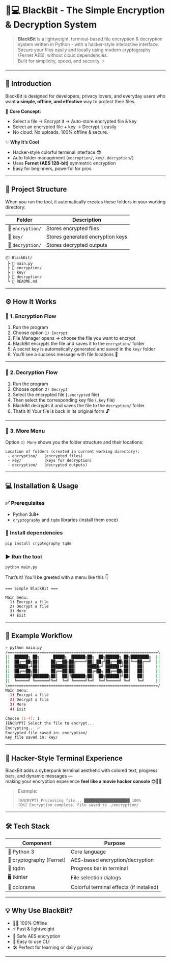 # 🧠💻 BlackBit - The Simple Encryption & Decryption System

> **BlackBit** is a lightweight, terminal-based file encryption & decryption system written in Python - with a hacker-style interactive interface.  
> Secure your files easily and locally using modern cryptography (Fernet AES), without cloud dependencies.  
> Built for simplicity, speed, and security. ⚡

---

## 🚀 Introduction

BlackBit is designed for developers, privacy lovers, and everyday users who want **a simple, offline, and effective** way to protect their files.

🔐 **Core Concept:**
- Select a file → Encrypt it → Auto-store encrypted file & key  
- Select an encrypted file + key → Decrypt it easily  
- No cloud. No uploads. 100% offline & secure.

✨ **Why It’s Cool**
- Hacker-style colorful terminal interface 😎  
- Auto folder management (`encryption/`, `key/`, `decryption/`)  
- Uses **Fernet (AES 128-bit)** symmetric encryption  
- Easy for beginners, powerful for pros    

---

## 🧩 Project Structure

When you run the tool, it automatically creates these folders in your working directory:

| Folder | Description |
|---------|--------------|
| 📁 `encryption/` | Stores encrypted files |
| 📁 `key/` | Stores generated encryption keys |
| 📁 `decryption/` | Stores decrypted outputs |

```
📦 BlackBit/
 ┣ 📜 main.py
 ┣ 📁 encryption/
 ┣ 📁 key/
 ┣ 📁 decryption/
 ┗ 📄 README.md
```

---

## ⚙️ How It Works

### 🔸 **1. Encryption Flow**
1. Run the program  
2. Choose option `1) Encrypt`  
3. File Manager opens → choose the file you want to encrypt  
4. BlackBit encrypts the file and saves it to the `encryption/` folder  
5. A secret key is automatically generated and saved in the `key/` folder  
6. You’ll see a success message with file locations 🎯  

---

### 🔹 **2. Decryption Flow**
1. Run the program  
2. Choose option `2) Decrypt`  
3. Select the encrypted file (`.encrypted` file)  
4. Then select the corresponding key file (`.key` file)  
5. BlackBit decrypts it and saves the file to the `decryption/` folder  
6. That’s it! Your file is back in its original form 🔓  

---

### 🧭 **3. More Menu**
Option `3) More` shows you the folder structure and their locations:

```
Location of folders (created in current working directory):
 - encryption/   (encrypted files)
 - key/          (keys for decryption)
 - decryption/   (decrypted outputs)
```

---

## 💻 Installation & Usage

### ✅ Prerequisites
- Python **3.8+**
- `cryptography` and `tqdm` libraries (install them once)

### 🔧 Install dependencies
```bash
pip install cryptography tqdm
```

### ▶️ Run the tool
```bash
python main.py
```

That’s it! You’ll be greeted with a menu like this 👇

```
=== Simple BlackBit ===

Main menu:
  1) Encrypt a file
  2) Decrypt a file
  3) More
  4) Exit
```

---

## 🧠 Example Workflow

```bash
> python main.py
/==================================================================\
||  ██████╗ ██╗      █████╗  ██████╗██╗  ██╗██████╗ ██╗████████╗  ||
||  ██╔══██╗██║     ██╔══██╗██╔════╝██║ ██╔╝██╔══██╗██║╚══██╔══╝  ||
||  ██████╔╝██║     ███████║██║     █████╔╝ ██████╞╝██║   ██║     ||
||  ██╔══██╗██║     ██╔══██║██║     ██╔═██╗ ██╔══██╗██║   ██║     ||
||  ███████╝███████╗██║  ██║╚██████╗██║  ██╗██████╞╝██║   ██║     ||
||  ╚═════╝ ╚══════╝╚═╝  ╚═╝ ╚═════╝╚═╝  ╚═╝╚═════╝ ╚═╝   ╚═╝     ||
\==================================================================/
Main menu:
  1) Encrypt a file
  2) Decrypt a file
  3) More
  4) Exit

Choose [1-4]: 1
[ENCRYPT] Select the file to encrypt...
Encrypting... ✅
Encrypted file saved in: encryption/
Key file saved in: key/
```

---

## 🎨 Hacker-Style Terminal Experience

BlackBit adds a cyberpunk terminal aesthetic with colored text, progress bars, and dynamic messages —  
making your encryption experience **feel like a movie hacker console** 😎💚💾

> Example:
> ```
> [ENCRYPT] Processing file... ████████████████████ 100%
> [OK] Encryption complete. File saved to ./encryption/
> ```

---

## 🛠️ Tech Stack

| Component | Purpose |
|------------|----------|
| 🐍 Python 3 | Core language |
| 🔐 cryptography (Fernet) | AES-based encryption/decryption |
| 🧰 tqdm | Progress bar in terminal |
| 🖥️ tkinter | File selection dialogs |
| 🎨 colorama | Colorful terminal effects (if installed) |

---

## 💡 Why Use BlackBit?

- 🕵️‍♂️ 100% Offline  
- ⚡ Fast & lightweight  
- 🔐 Safe AES encryption  
- 🧠 Easy to use CLI  
- 🛠️ Perfect for learning or daily privacy  

---

